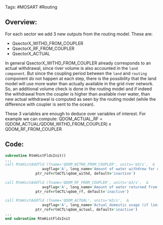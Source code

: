 Tags: #MOSART #Routing

## Overview:
For each sector we add 3 new outputs from the routing model.
These are: 
- QsectorX_WITHD_FROM_COUPLER
- QsectorX_RF_FROM_COUPLER
- QsectorX_ACTUAL

In general QsectorX_WITHD_FROM_COUPLER already corresponds to an actual withdrawal, since river volume is also accounted in the `land component`. But since the coupling period between the `land` and `routing` component do not happen at each step, there is the possibility that the land model will use more water than actually available in the grid river network. So, an additional volume check is done in the routing model and if indeed the withdrawal from the coupler is higher than available river water, than new actual withdrawal is computed as seen by the routing model (while the difference with coupler is sent to the ocean).

These 3 variables are enough to deduce over variables of interest. For example we can compute:
QDOM_ACTUAL_RF = (QDOM_ACTUAL/QDOM_WITHD_FROM_COUPLER) x QDOM_RF_FROM_COUPLER

## Code:
```fortran
subroutine RtmHistFldsInit()
...
call RtmHistAddfld (fname='QDOM_WITHD_FROM_COUPLER', units='m3/s',  &
                 avgflag='A', long_name='Amount of water withdrew for domestic usage', &
              ptr_rof=rtmCTL%qdom_withd, default='inactive')
     
call RtmHistAddfld (fname='QDOM_RF_FROM_COUPLER', units='m3/s',  &
                 avgflag='A', long_name='Amount of water returned from domestic usage', &
              ptr_rof=rtmCTL%qdom_rf, default='inactive')
			  
call RtmHistAddfld (fname='QDOM_ACTUAL', units='m3/s',  &
                 avgflag='A', long_name='Actual domestic usage (if limited by river storage)', &
              ptr_rof=rtmCTL%qdom_actual, default='inactive')
...     
end subroutine RtmHistFldsInit
```

